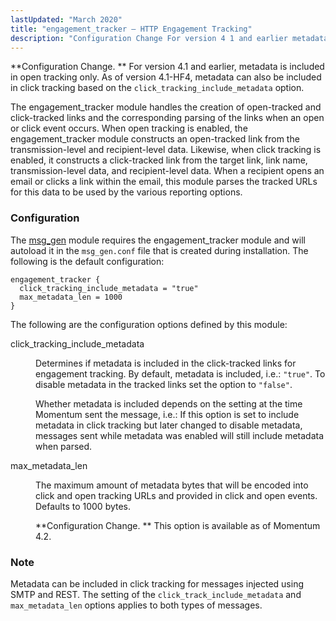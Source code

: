 ```yaml
---
lastUpdated: "March 2020"
title: "engagement_tracker – HTTP Engagement Tracking"
description: "Configuration Change For version 4 1 and earlier metadata is included in open tracking only As of version 4 1 HF 4 metadata can also be included in click tracking based on the click tracking include metadata option The engagement tracker module handles the creation of open tracked and click..."
---
```


**Configuration Change. ** For version 4.1 and earlier, metadata is included in open tracking only. As of version 4.1-HF4, metadata can also be included in click tracking based on the `click_tracking_include_metadata` option.

The engagement_tracker module handles the creation of open-tracked and click-tracked links and the corresponding parsing of the links when an open or click event occurs. When open tracking is enabled, the engagement_tracker module constructs an open-tracked link from the transmission-level and recipient-level data. Likewise, when click tracking is enabled, it constructs a click-tracked link from the target link, link name, transmission-level data, and recipient-level data. When a recipient opens an email or clicks a link within the email, this module parses the tracked URLs for this data to be used by the various reporting options.

### <a name="modules.engage_tracker.configuration"></a> Configuration

The [msg_gen](/momentum/4/modules/msg-gen) module requires the engagement_tracker module and will autoload it in the `msg_gen.conf` file that is created during installation. The following is the default configuration:

<a name="modules.engage_tracker.configuration.example"></a> 


```
engagement_tracker {
  click_tracking_include_metadata = "true"
  max_metadata_len = 1000
}
```

The following are the configuration options defined by this module:

<dl class="variablelist">

<dt>click_tracking_include_metadata</dt>

<dd>

Determines if metadata is included in the click-tracked links for engagement tracking. By default, metadata is included, i.e.: `"true"`. To disable metadata in the tracked links set the option to `"false"`.

Whether metadata is included depends on the setting at the time Momentum sent the message, i.e.: If this option is set to include metadata in click tracking but later changed to disable metadata, messages sent while metadata was enabled will still include metadata when parsed.

</dd>

<dt>max_metadata_len</dt>

<dd>

The maximum amount of metadata bytes that will be encoded into click and open tracking URLs and provided in click and open events. Defaults to 1000 bytes.

**Configuration Change. ** This option is available as of Momentum 4.2.

</dd>

</dl>

### Note

Metadata can be included in click tracking for messages injected using SMTP and REST. The setting of the `click_track_include_metadata` and `max_metadata_len` options applies to both types of messages.